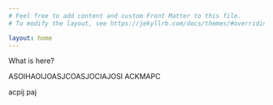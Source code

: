 ```yaml
---
# Feel free to add content and custom Front Matter to this file.
# To modify the layout, see https://jekyllrb.com/docs/themes/#overriding-theme-defaults

layout: home
---
```

What is here?


ASOIHAOIJOASJCOASJOCIAJOSI
ACKMAPC


acpij paj